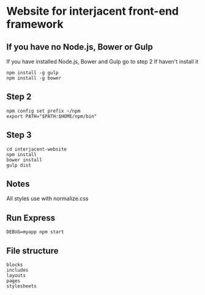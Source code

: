 Website for interjacent front-end framework
==========================

## If you have no Node.js, Bower or Gulp
If you have installed Node.js, Bower and Gulp go to step 2
If haven't install it

    npm install -g gulp
    npm install -g bower

## Step 2

    npm config set prefix ~/npm
    export PATH="$PATH:$HOME/npm/bin"

## Step 3

    cd interjacent-website
    npm install
    bower install
    gulp dist

## Notes
All styles use with normalize.css

## Run Express

    DEBUG=myapp npm start

## File structure

    blocks
    includes
    layouts
    pages
    stylesheets
